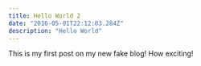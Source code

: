 ```yaml
---
title: Hello World 2
date: "2016-05-01T22:12:03.284Z"
description: "Hello World"
---
```


This is my first post on my new fake blog! How exciting!
